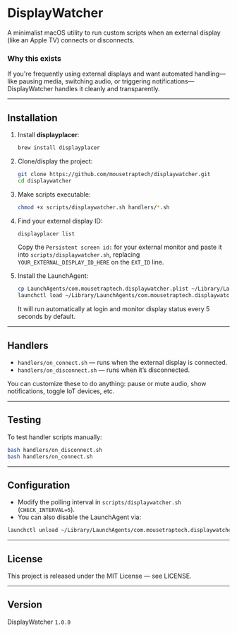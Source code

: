 # DisplayWatcher

A minimalist macOS utility to run custom scripts when an external display (like an Apple TV) connects or disconnects.

### Why this exists
If you're frequently using external displays and want automated handling—like pausing media, switching audio, or triggering notifications—DisplayWatcher handles it cleanly and transparently.

---

## Installation

1. Install **displayplacer**:

    ```bash
    brew install displayplacer
    ```

2. Clone/display the project:

    ```bash
    git clone https://github.com/mousetraptech/displaywatcher.git
    cd displaywatcher
    ```

3. Make scripts executable:

    ```bash
    chmod +x scripts/displaywatcher.sh handlers/*.sh
    ```

4. Find your external display ID:

    ```bash
    displayplacer list
    ```

   Copy the `Persistent screen id:` for your external monitor and paste it into `scripts/displaywatcher.sh`, replacing `YOUR_EXTERNAL_DISPLAY_ID_HERE` on the `EXT_ID` line.

5. Install the LaunchAgent:

    ```bash
    cp LaunchAgents/com.mousetraptech.displaywatcher.plist ~/Library/LaunchAgents/
    launchctl load ~/Library/LaunchAgents/com.mousetraptech.displaywatcher.plist
    ```

   It will run automatically at login and monitor display status every 5 seconds by default.

---

## Handlers

- `handlers/on_connect.sh` — runs when the external display is connected.
- `handlers/on_disconnect.sh` — runs when it’s disconnected.

You can customize these to do anything: pause or mute audio, show notifications, toggle IoT devices, etc.

---

## Testing

To test handler scripts manually:

```bash
bash handlers/on_disconnect.sh
bash handlers/on_connect.sh
```

---

## Configuration

- Modify the polling interval in `scripts/displaywatcher.sh` (`CHECK_INTERVAL=5`).
- You can also disable the LaunchAgent via:

```bash
launchctl unload ~/Library/LaunchAgents/com.mousetraptech.displaywatcher.plist
```

---

## License

This project is released under the MIT License — see LICENSE.

---

## Version

DisplayWatcher `1.0.0`
